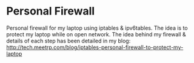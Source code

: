 Personal Firewall
=================

Personal firewall for my laptop using iptables &amp; ipv6tables. The idea is to protect my laptop while on open network. The idea behind my firewall & details of each step has been detailed in my blog: http://tech.meetrp.com/blog/iptables-personal-firewall-to-protect-my-laptop



